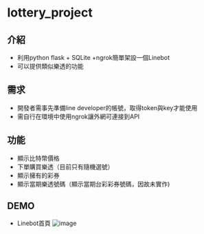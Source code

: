 # lottery_project

## 介紹
- 利用python flask + SQLite +ngrok簡單架設一個Linebot
- 可以提供類似樂透的功能

## 需求
- 開發者需事先準備line developer的帳號，取得token與key才能使用
- 需自行在環境中使用ngrok讓外網可連接到API

## 功能
- 顯示比特幣價格
- 下單購買樂透（目前只有隨機選號）
- 顯示擁有的彩券
- 顯示當期樂透號碼（顯示當期台彩彩券號碼，因故未實作)

## DEMO
- Linebot首頁
![image](https://github.com/Alan-Cheng/lottery_project/blob/main/DEMO/linebot.png)
